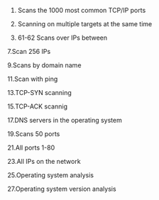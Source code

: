 1. Scans the 1000 most common TCP/IP ports 

3. Scanning on multiple targets at the same time

5. 61-62 Scans over IPs between

7.Scan 256 IPs 

9.Scans by domain name

11.Scan with ping

13.TCP-SYN scanning

15.TCP-ACK scannig 

17.DNS servers in the operating system 

19.Scans 50 ports

21.All ports 1-80

23.All IPs on the network

25.Operating system analysis

27.Operating system version analysis
